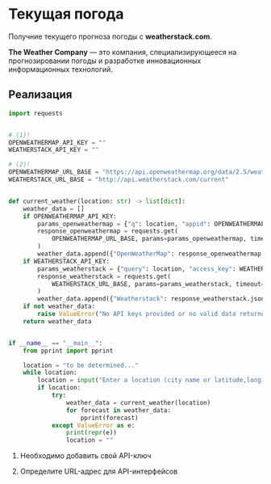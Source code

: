 # Текущая погода

Получние текущего прогноза погоды с __weatherstack.com__. 

__The Weather Company__ — это компания, специализирующееся на прогнозировании погоды и разработке инновационных информационных технологий.

## Реализация

```python title="python"
import requests


# (1)!
OPENWEATHERMAP_API_KEY = ""
WEATHERSTACK_API_KEY = ""

# (2)!
OPENWEATHERMAP_URL_BASE = "https://api.openweathermap.org/data/2.5/weather"
WEATHERSTACK_URL_BASE = "http://api.weatherstack.com/current"


def current_weather(location: str) -> list[dict]:
    weather_data = []
    if OPENWEATHERMAP_API_KEY:
        params_openweathermap = {"q": location, "appid": OPENWEATHERMAP_API_KEY}
        response_openweathermap = requests.get(
            OPENWEATHERMAP_URL_BASE, params=params_openweathermap, timeout=10
        )
        weather_data.append({"OpenWeatherMap": response_openweathermap.json()})
    if WEATHERSTACK_API_KEY:
        params_weatherstack = {"query": location, "access_key": WEATHERSTACK_API_KEY}
        response_weatherstack = requests.get(
            WEATHERSTACK_URL_BASE, params=params_weatherstack, timeout=10
        )
        weather_data.append({"Weatherstack": response_weatherstack.json()})
    if not weather_data:
        raise ValueError("No API keys provided or no valid data returned.")
    return weather_data


if __name__ == "__main__":
    from pprint import pprint

    location = "to be determined..."
    while location:
        location = input("Enter a location (city name or latitude,longitude): ").strip()
        if location:
            try:
                weather_data = current_weather(location)
                for forecast in weather_data:
                    pprint(forecast)
            except ValueError as e:
                print(repr(e))
                location = ""
```

1.  Необходимо добавить свой API-ключ

2.  Определите URL-адрес для API-интерфейсов